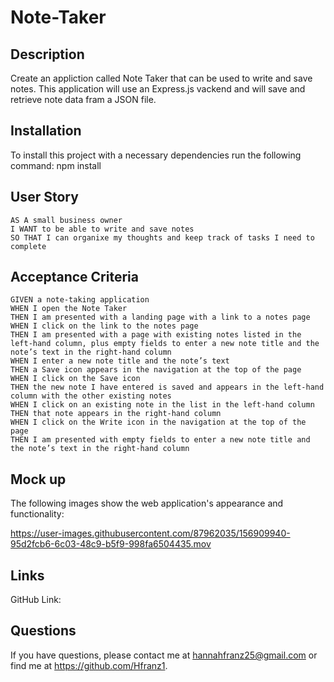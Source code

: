 # Note-Taker
## Description
  Create an appliction called Note Taker that can be used to write and save notes. 
  This application will use an Express.js vackend and will save and retrieve note data fram a JSON file.
  
  ## Installation
  To install this project with a necessary dependencies run the following command: npm install
  
  ## User Story
  ```
  AS A small business owner
  I WANT to be able to write and save notes
  SO THAT I can organixe my thoughts and keep track of tasks I need to complete
  ```
  
  ## Acceptance Criteria
  
  ```
  GIVEN a note-taking application
WHEN I open the Note Taker
THEN I am presented with a landing page with a link to a notes page
WHEN I click on the link to the notes page
THEN I am presented with a page with existing notes listed in the left-hand column, plus empty fields to enter a new note title and the note’s text in the right-hand column
WHEN I enter a new note title and the note’s text
THEN a Save icon appears in the navigation at the top of the page
WHEN I click on the Save icon
THEN the new note I have entered is saved and appears in the left-hand column with the other existing notes
WHEN I click on an existing note in the list in the left-hand column
THEN that note appears in the right-hand column
WHEN I click on the Write icon in the navigation at the top of the page
THEN I am presented with empty fields to enter a new note title and the note’s text in the right-hand column
```
## Mock up
The following images show the web application's appearance and functionality:

https://user-images.githubusercontent.com/87962035/156909940-95d2fcb6-6c03-48c9-b5f9-998fa6504435.mov


## Links
GitHub Link: 

## Questions
If you have questions, please contact me at hannahfranz25@gmail.com or find me at https://github.com/Hfranz1.
